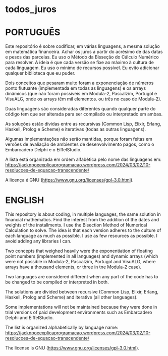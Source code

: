 # todos_juros

PORTUGUÊS
=========
Este repositório é sobre codificar, em várias linguagens, a mesma solução em matemática financeira. Achar os juros a partir do acrésimo de das datas e pesos das parcelas. Eu uso o Método da Bisseção do Cálculo Numérico para resolver. A ideia é que cada versão se fixe ao máximo à cultura de cada linguagem. Eu uso o mínimo de recursos possível. Eu evito adicionar qualquer biblioteca que eu puder.

Dois conceitos que pesaram muito foram a exponenciação de números ponto flutuante (implementada em todas as linguagens) e os arrays dinâmicos (que não foram possíveis em Modula-2, Pascalzim, Portugol e VisuALG, onde os arrays têm mil elementos. ou três no caso de Modula-2).

Duas linguagens são consideradas diferentes quando qualquer parte do código tem que ser alterada para ser compilado ou interpretado em ambas.

As soluções estão dividas entre as recursivas (Common Lisp, Elixir, Erlang, Haskell, Prolog e Scheme) e iterativas (todas as outras linguagens).

Algumas implementações não serão mantidas, porque foram feitas em versões de avaliação de ambientes de desenvolvimento pagos, como o Embarcadero Delphi e o EiffelStudio.

A lista está organizada em ordem alfabética pelo nome das linguagens em: https://jacknpoeexplicaprogramacao.wordpress.com/2024/03/02/10-resolucoes-de-equacao-transcendente/

A licença é GNU (https://www.gnu.org/licenses/gpl-3.0.html).

ENGLISH
=======
This repository is about coding, in multiple languages, the same solution in financial mathematics. Find the interest from the addition of the dates and weights of the installments. I use the Bisection Method of Numerical Calculation to solve. The idea is that each version adheres to the culture of each language as much as possible. I use as few resources as possible. I avoid adding any libraries I can.

Two concepts that weighed heavily were the exponentiation of floating point numbers (implemented in all languages) and dynamic arrays (which were not possible in Modula-2, Pascalzim, Portugol and VisuALG, where arrays have a thousand elements, or three in tne Modula-2 case).

Two languages ​​are considered different when any part of the code has to be changed to be compiled or interpreted in both.

The solutions are divided between recursive (Common Lisp, Elixir, Erlang, Haskell, Prolog and Scheme) and iterative (all other languages).

Some implementations will not be maintained because they were done in trial versions of paid development environments such as Embarcadero Delphi and EiffelStudio.

The list is organized alphabetically by language name: https://jacknpoeexplicaprogramacao.wordpress.com/2024/03/02/10-resolucoes-de-equacao-transcendente/

The license is GNU (https://www.gnu.org/licenses/gpl-3.0.html).
